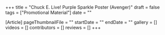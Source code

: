 +++
title = "Chuck E. Live! Purple Sparkle Poster (Avenger)"
draft = false
tags = ["Promotional Material"]
date = ""

[Article]
pageThumbnailFile = ""
startDate = ""
endDate = ""
gallery = []
videos = []
contributors = []
reviews = []
+++